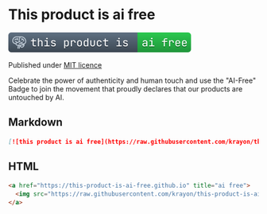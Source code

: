 # This product is ai free

[![this product is ai free](https://raw.githubusercontent.com/krayon/this-product-is-ai-free/main/badge.svg)](https://this-product-is-ai-free.github.io)

Published under [MIT licence](LICENSE)

Celebrate the power of authenticity and human touch and use the "AI-Free" Badge to join the movement that proudly declares that our products are untouched by AI.

## Markdown

```markdown
[![this product is ai free](https://raw.githubusercontent.com/krayon/this-product-is-ai-free/main/badge.svg)](https://this-product-is-ai-free.github.io)
```

## HTML

```html
<a href="https://this-product-is-ai-free.github.io" title="ai free">
  <img src="https://raw.githubusercontent.com/krayon/this-product-is-ai-free/main/badge.svg" alt="this product is ai free" />
</a>
```

